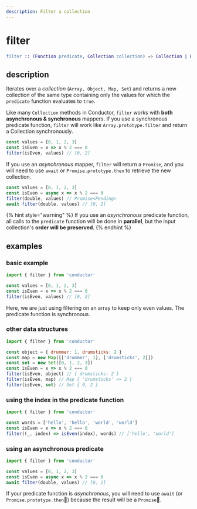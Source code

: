 ```yaml
---
description: Filter a collection
---
```


# filter

```erlang
filter :: (Function predicate, Collection collection) => Collection | Promise<Collection>
```

## description

Iterates over a _collection_ \(`Array, Object, Map, Set`\) and returns a new collection of the same type containing only the values for which the `predicate` function evaluates to `true`.

Like many `Collection` methods in Conductor, `filter` works with **both asynchronous & synchronous** mappers. If you use a synchronous predicate function, `filter` will work like `Array.prototype.filter` and return a Collection synchronously.

```javascript
const values = [0, 1, 2, 3]
const isEven = x => x % 2 === 0
filter(isEven, values) // [0, 2]
```

If you use an _asynchronous_ mapper, `filter` will return a `Promise`, and you will need to use `await` or `Promise.prototype.then` to retrieve the new collection.

```javascript
const values = [0, 1, 2, 3]
const isEven = async x => x % 2 === 0
filter(double, values) // Promise<Pending>
await filter(double, values) // [0, 2]
```

{% hint style="warning" %}
If you use an _asynchronous_ predicate function, all calls to the `predicate` function will be done in **parallel**, but the input collection's **order will be preserved**.
{% endhint %}

## examples

### basic example

```javascript
import { filter } from 'conductor'

const values = [0, 1, 2, 3]
const isEven = x => x % 2 === 0
filter(isEven, values) // [0, 2]
```

Here, we are just using filtering on an array to keep only even values. The predicate function is synchronous.

### other data structures

```javascript
import { filter } from 'conductor'

const object = { drummer: 1, drumsticks: 2 }
const map = new Map([['drummer', 1], ['drumsticks', 2]])
const set = new Set([0, 1, 2, 3])
const isEven = x => x % 2 === 0
filter(isEven, object) // { drumsticks: 2 }
filter(isEven, map) // Map { 'drumsticks' => 2 }
filter(isEven, set) // Set { 0, 2 }
```

### using the index in the predicate function

```javascript
import { filter } from 'conductor'

const words = ['hello', 'hello', 'world', 'world']
const isEven = x => x % 2 === 0
filter((_, index) => isEven(index), words) // ['hello', 'world']
```

### using an asynchronous predicate

```javascript
import { filter } from 'conductor'

const values = [0, 1, 2, 3]
const isEven = async x => x % 2 === 0
await filter(double, values) // [0, 2]
```

If your predicate function is _asynchronous_, you will need to use `await` \(or `Promise.prototype.then`\) because the result will be a `Promise`.
